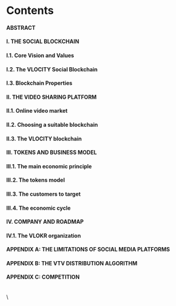 # Contents

#### ABSTRACT&#x20;

#### I. THE SOCIAL BLOCKCHAIN

#### I.1. Core Vision and Values

#### I.2. The VLOCITY Social Blockchain

#### I.3. Blockchain Properties

#### II. THE VIDEO SHARING PLATFORM

#### II.1. Online video market

#### II.2. Choosing a suitable blockchain

#### II.3. The VLOCITY blockchain

#### III. TOKENS AND BUSINESS MODEL

#### III.1. The main economic principle

#### III.2. The tokens model

#### III.3. The customers to target

#### III.4. The economic cycle

#### IV. COMPANY AND ROADMAP

#### IV.1. The VLOKR organization

#### APPENDIX A: THE LIMITATIONS OF SOCIAL MEDIA PLATFORMS

#### APPENDIX B: THE VTV DISTRIBUTION ALGORITHM

#### APPENDIX C: COMPETITION

\
\
